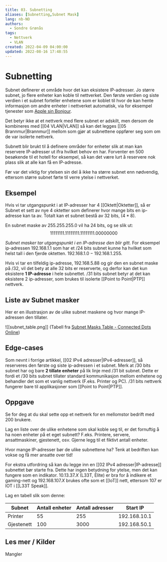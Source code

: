 ```yaml
---
title: 03. Subnetting
aliases: [Subnetting,Subnet Mask]
lang: nb-NO
authors:
  - Sondre Grønås
tags:
  - Nettverk
  - VLAN
created: 2022-04-09 04:00:00
updated: 2022-08-16 17:48:55
---
```

# Subnetting
Subnet definerer et område hvor det kan eksistere IP-adresser. Jo større subnet, jo flere enheter kan koble til nettverket. Den første verdien og siste verdien i et subnet forteller enhetene som er koblet til hvor de kan hente informasjon om andre enheter i nettverket automatisk, via for eksempel tjenester som [Apple sin Bonjour](https://developer.apple.com/bonjour/). 

Det betyr ikke at et nettverk med flere subnet er adskilt, men dersom de kombineres med [[04 VLAN|VLAN]] så kan det legges [[05 Brannmur|Brannmur]] mellom som gjør at subnettene oppfører seg som om de var isolerte nettverk.

Subnett blir brukt til å definere områder for enheter slik at man kan reservere IP-adresser ut ifra hvilket behov en har. Forventer en $500$ besøkende til et hotell for eksempel, så kan det være lurt å reservere nok plass slik at alle kan få en IP-adresse.

Før var det viktig for ytelsen sin del å ikke ha større subnet enn nødvendig, ettersom større subnet førte til verre ytelse i nettverket.


## Eksempel
Hvis vi tar utgangspunkt i at IP-adresser har 4 [[Oktett|Oktetter]], så er Subnet et sett av nye 4 oktetter som definerer hvor mange bits en ip-adresse kan ta av. Totalt kan et subnet bestå av 32 bits, ($4*8$).

En subnet maske av 255.255.255.0 vil ha 24 bits, og se slik ut:
$$
1111 1111 .1111 1111 .1111 1111 .0000 0000
$$

*Subnet masker tar utgangspunkt i en IP-adresse den blir gitt.*
For eksempel ip-adressen $192.168.1.1$ som har et $/24$ bits subnet kunne ha hvilket som helst tall i den fjerde oktetten. $192.168.1.0-192.168.1.255$.

Hvis vi tar en tilfeldig ip-adresse, $192.168.5.88$ og gir den en subnet maske på $/32$, vil det bety at alle 32 bits er reserverte, og derfor kan det kun eksistere **1 IP-adresse** i hele subnettet. $/31$ bits subnet betyr at det kan eksistere 2 ip-adresser, som brukes til isolerte [[Point to Point|PTP]] nettverk.


## Liste av Subnet masker
Her er en illustrasjon av de ulike subnet maskene og hvor mange IP-adressen den tillater.

![[subnet_table.png]]
(Tabell fra [Subnet Masks Table - Connected Dots Online](https://www.connecteddots.online/resources/blog/subnet-masks-table))


## Edge-cases
Som nevnt i forrige artikkel, [[02 IPv4 adresser|IPv4-adresser]], så reserveres den første og siste ip-adressen i et subnet. Merk at $/30$ bits subnet har og bare **2 tillate enheter** på lik linje med $/31$ bit subnet. Dette er fordi et $/30$ bits subnet tillater standard kommunikasjon mellom enhetene og behandler det som et vanlig nettverk (F.eks. Printer og PC). $/31$ bits nettverk fungerer bare til applikasjoner som [[Point to Point|PTP]].


## Oppgave
Se for deg at du skal sette opp et nettverk for en mellomstor bedrift med 200 brukere.

Lag en liste over de ulike enhetene som skal koble seg til, er det fornuftig å ha noen enheter på et eget subnett? F.eks. Printere, servere, ansattmaskiner, gjestenett, osv. Gjerne legg til et fiktivt antall enheter.

Hvor mange IP-adresser bør de ulike subnettene ha? Tenk at bedriften kan vokse og få mer ansatte over tid!

For ekstra utfordring så kan du legge inn en [[02 IPv4 adresser|IP-adresse]] subnettet bør starte fra. Dette har ingen betydning for ytelse, men det kan fungere som en indikator. $10.13.37.X$ (L33T, Elite) er bra for å indikere et gaming-nett og $192.168.107.X$ brukes ofte som et [[IoT]] nett, ettersom 107 er IOT i [[L33T Speak]].

Lag en tabell slik som denne:

| Subnet | Antall enheter | Antall adresser | Start IP |
| -- | -- | -- | -- |
| Printer | 55 | 255 | 192.168.10.1 |
| Gjestenett | 100 | 3000 | 192.168.50.1 |


## Les mer / Kilder
Mangler
